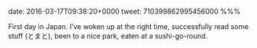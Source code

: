 date: 2016-03-17T09:38:20+0000
tweet: 710399862995456000
%%%

First day in Japan. I’ve woken up at the right time, successfully read some stuff (とまと), been to a nice park, eaten at a sushi-go-round.
